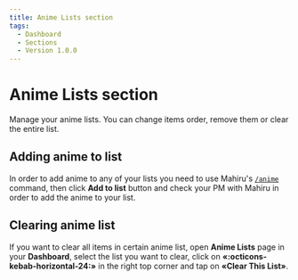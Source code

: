 ```yaml
---
title: Anime Lists section
tags:
  - Dashboard
  - Sections
  - Version 1.0.0
---
```


# Anime Lists section

Manage your anime lists. You can change items order, remove them or clear the entire list.

## Adding anime to list

In order to add anime to any of your lists you need to use Mahiru's [`/anime`](../../../commands/commands-list/common/anime.md) command, then click **Add to list** button and check your PM with Mahiru in order to add the anime to your list.

## Clearing anime list

If you want to clear all items in certain anime list, open **Anime Lists** page in your **Dashboard**, select the list you want to clear, click on **«:octicons-kebab-horizontal-24:»** in the right top corner and tap on **«Clear This List»**.